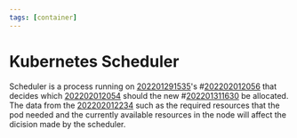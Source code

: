 ```yaml
---
tags: [container]
---
```


# Kubernetes Scheduler

Scheduler is a process running on [202201291535](202201291535.md)'s #[202202012056](202202012056.md) that
decides which [202202012054](202202012054.md) should the new #[202201311630](202201311630.md) be allocated.
The data from the [202202012234](202202012234.md) such as the required resources that the pod needed and
the currently available resources in the node will affect the dicision made by
the scheduler.

